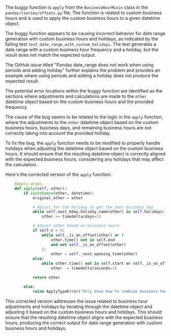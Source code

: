 The buggy function is `apply` from the `BusinessHourMixin` class in the `pandas/tseries/offsets.py` file. The function is related to custom business hours and is used to apply the custom business hours to a given datetime object.

The buggy function appears to be causing incorrect behavior for date range generation with custom business hours and holidays, as indicated by the failing test `test_date_range_with_custom_holidays`. The test generates a date range with a custom business hour frequency and a holiday, but the result does not match the expected output.

The GitHub issue titled "Pandas date_range does not work when using periods and adding holiday" further explains the problem and provides an example where using periods and adding a holiday does not produce the expected result.

The potential error locations within the buggy function are identified as the sections where adjustments and calculations are made to the `other` datetime object based on the custom business hours and the provided frequency.

The cause of the bug seems to be related to the logic in the `apply` function, where the adjustments to the `other` datetime object based on the custom business hours, business days, and remaining business hours are not correctly taking into account the provided holiday.

To fix the bug, the `apply` function needs to be modified to properly handle holidays when adjusting the datetime object based on the custom business hours. It should ensure that the resulting datetime object is correctly aligned with the expected business hours, considering any holidays that may affect the calculation.

Here's the corrected version of the `apply` function:

```python
    @apply_wraps
    def apply(self, other):
        if isinstance(other, datetime):
            original_other = other

            # Adjust for the holiday to get the next business day
            while self.next_bday.holiday_name(other) in self.holidays:
                other += timedelta(days=1)

            # Adjust other based on business hours
            if self.n > 0:
                while self._is_on_offset(other) or (
                    other.time() not in self.end
                    and not self._is_on_offset(other)
                ):
                    other = self._next_opening_time(other)
            else:
                while other.time() not in self.start or self._is_on_offset(other):
                    other -= timedelta(seconds=1)

            return other

        else:
            raise ApplyTypeError("Only know how to combine business hour with datetime")
```

This corrected version addresses the issue related to business hour adjustments and holidays by iterating through the datetime object and adjusting it based on the custom business hours and holidays. This should ensure that the resulting datetime object aligns with the expected business hours, producing the correct output for date range generation with custom business hours and holidays.